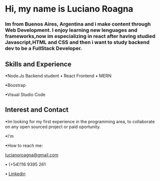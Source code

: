 # Hi, my name is Luciano Roagna

### Im from Buenos Aires, Argentina and i make content through Web Development. I enjoy learning new lenguages and frameworks,now im especializing in react after having studied Javascript,HTML and CSS and then i want to study backend dev to be a FullStack Developer.

## Skills and Experience

•Node.Js Backend student • React Frontend • MERN

•Boostrap

•Visual Studio Code


## Interest and Contact

•Im looking for my first experience in the programming area, to collaborate on any open sourced project or paid oportunity.

•I'm 

•How to reach me:

lucianoroagna@gmail.com

• (+54)116 9395 261

• [Linkedin](https://www.linkedin.com/in/luciano-roagna-a21110197/)




